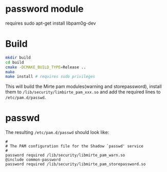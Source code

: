 # password module
requires 
sudo apt-get install libpam0g-dev

# Build
```sh
mkdir build
cd build
cmake -DCMAKE_BUILD_TYPE=Release ..
make
make install # requires sudo privileges
```

This will build the Mirte pam modules(warning and storepassword), install them to `/lib/security/limbirte_pam_xxx.so` and add the required lines to `/etc/pam.d/passwd`.

# passwd
The resulting `/etc/pam.d/passwd` should look like:
```
#
# The PAM configuration file for the Shadow `passwd' service
#
password required /lib/security/libmirte_pam_warn.so
@include common-password
password required /lib/security/libmirte_pam_storepassword.so
```
